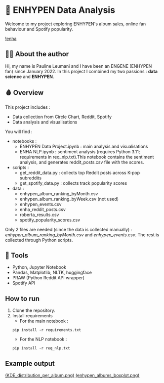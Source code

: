 # 🧛 ENHYPEN Data Analysis
Welcome to my project exploring ENHYPEN's album sales, online fan behaviour and Spotify popularity.

[!enha](https://github.com/pleumani/enhypen_data_project/blob/main/enha.jpg)

## 🧛‍♀️ About the author
Hi, my name is Pauline Leumani and I have been an ENGENE (ENHYPEN fan) since January 2022. In this project I combined my two passions : **data science** and **ENHYPEN**.

## 🩸 Overview
This project includes : 
- Data collection from Circle Chart, Reddit, Spotify
- Data analysis and visualisations

You will find :
- notebooks : 
  - ENHYPEN Data Project.ipynb : main analysis and visualisations
  - ENHA NLP.ipynb : sentiment analysis (requires Python 3.11; requirements in req_nlp.txt).This notebook contains the sentiment analysis, and generates reddit_posts.csv file with the scores.
- scripts :
  - get_reddit_data.py : collects top Reddit posts across K-pop subreddits
  - get_spotify_data.py : collects track popularity scores
- data :
  - enhypen_album_ranking_byMonth.csv
  - enhypen_album_ranking_byWeek.csv (not used)
  - enhypen_events.csv
  - enha_reddit_posts.csv
  - roberta_results.csv
  - spotify_popularity_scores.csv

Only 2 files are needed (since the data is collected manually) : *enhypen_album_ranking_byMonth.csv* and *enhypen_events.csv*. The rest is collected through Python scripts.

## 🦷 Tools
- Python, Jupyter Notebook
- Pandas, Matplotlib, NLTK, huggingface
- PRAW (Python Reddit API wrapper)
- Spotify API

## How to run
1. Clone the repository.
2. Install requirements
   - For the main notebook :  
   ````
   pip install -r requirements.txt
   ````
   - For the NLP notebook :  
   ````
   pip install -r req_nlp.txt
   ````
## Example output
[(KDE_distribution_per_album.png)](https://github.com/pleumani/enhypen_data_project/blob/main/KDE_distribution_per_album.png)
[(enhypen_albums_boxplot.png)](https://github.com/pleumani/enhypen_data_project/blob/main/enhypen_albums_boxplot.png)
